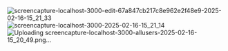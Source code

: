![screencapture-localhost-3000-edit-67a847cb217c8e962e2f48e9-2025-02-16-15_21_33](https://github.com/user-attachments/assets/830bcab0-c6c5-4bac-8432-f3c82cbd9a2b)
![screencapture-localhost-3000-2025-02-16-15_21_14](https://github.com/user-attachments/assets/08e06525-cc95-4815-a5a1-87af2f8143c4)
![Uploading screencapture-localhost-3000-allusers-2025-02-16-15_20_49.png…]()
